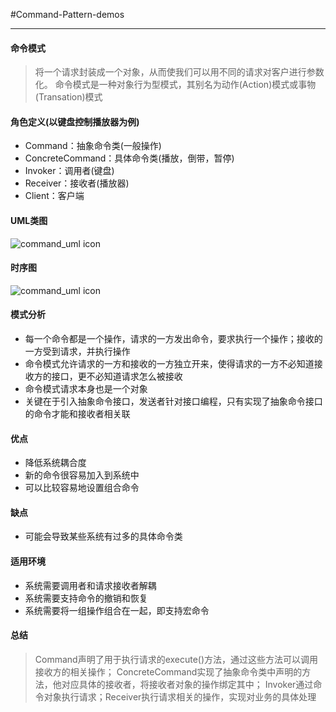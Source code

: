 #Command-Pattern-demos

---

#### 命令模式
> 将一个请求封装成一个对象，从而使我们可以用不同的请求对客户进行参数化。
命令模式是一种对象行为型模式，其别名为动作(Action)模式或事物(Transation)模式

#### 角色定义(以键盘控制播放器为例)
- Command：抽象命令类(一般操作)
- ConcreteCommand：具体命令类(播放，倒带，暂停)
- Invoker：调用者(键盘)
- Receiver：接收者(播放器)
- Client：客户端

#### UML类图
![command_uml icon](https://design-patterns.readthedocs.io/zh_CN/latest/_images/Command.jpg)

#### 时序图
![command_uml icon](https://design-patterns.readthedocs.io/zh_CN/latest/_images/seq_Command.jpg)

#### 模式分析
- 每一个命令都是一个操作，请求的一方发出命令，要求执行一个操作；接收的一方受到请求，并执行操作
- 命令模式允许请求的一方和接收的一方独立开来，使得请求的一方不必知道接收方的接口，更不必知道请求怎么被接收
- 命令模式请求本身也是一个对象
- 关键在于引入抽象命令接口，发送者针对接口编程，只有实现了抽象命令接口的命令才能和接收者相关联

#### 优点
- 降低系统耦合度
- 新的命令很容易加入到系统中
- 可以比较容易地设置组合命令

#### 缺点
- 可能会导致某些系统有过多的具体命令类

#### 适用环境
- 系统需要调用者和请求接收者解耦
- 系统需要支持命令的撤销和恢复
- 系统需要将一组操作组合在一起，即支持宏命令

#### 总结
> Command声明了用于执行请求的execute()方法，通过这些方法可以调用接收方的相关操作；
ConcreteCommand实现了抽象命令类中声明的方法，他对应具体的接收者，将接收者对象的操作绑定其中；
Invoker通过命令对象执行请求；Receiver执行请求相关的操作，实现对业务的具体处理
